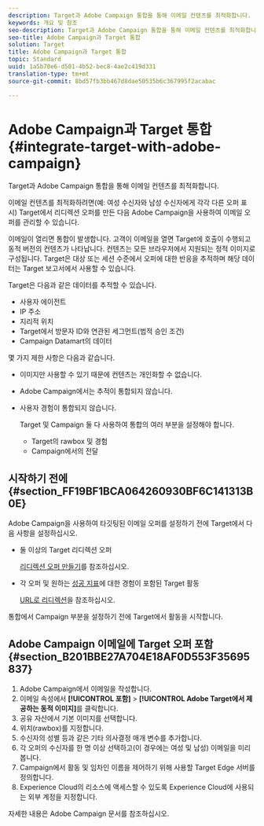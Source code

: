 ```yaml
---
description: Target과 Adobe Campaign 통합을 통해 이메일 컨텐츠를 최적화합니다.
keywords: 개요 및 참조
seo-description: Target과 Adobe Campaign 통합을 통해 이메일 컨텐츠를 최적화합니다.
seo-title: Adobe Campaign과 Target 통합
solution: Target
title: Adobe Campaign과 Target 통합
topic: Standard
uuid: 1a5b70e6-d501-4b52-bec8-4ae2c419d331
translation-type: tm+mt
source-git-commit: 8bd57fb3bb467d8dae50535b6c367995f2acabac

---
```



# Adobe Campaign과 Target 통합{#integrate-target-with-adobe-campaign}

Target과 Adobe Campaign 통합을 통해 이메일 컨텐츠를 최적화합니다.

이메일 컨텐츠를 최적화하려면(예: 여성 수신자와 남성 수신자에게 각각 다른 오퍼 표시) Target에서 리디렉션 오퍼를 만든 다음 Adobe Campaign을 사용하여 이메일 오퍼를 관리할 수 있습니다.

이메일이 열리면 통합이 발생합니다. 고객이 이메일을 열면 Target에 호출이 수행되고 동적 버전의 컨텐츠가 나타납니다. 컨텐츠는 모든 브라우저에서 지원되는 정적 이미지로 구성됩니다. Target은 대상 또는 세션 수준에서 오퍼에 대한 반응을 추적하며 해당 데이터는 Target 보고서에서 사용할 수 있습니다.

Target은 다음과 같은 데이터를 추적할 수 있습니다.

* 사용자 에이전트
* IP 주소
* 지리적 위치
* Target에서 방문자 ID와 연관된 세그먼트(법적 승인 조건)
* Campaign Datamart의 데이터

몇 가지 제한 사항은 다음과 같습니다.

* 이미지만 사용할 수 있기 때문에 컨텐츠는 개인화할 수 없습니다.
* Adobe Campaign에서는 추적이 통합되지 않습니다.
* 사용자 경험이 통합되지 않습니다.

   Target 및 Campaign 둘 다 사용하여 통합의 여러 부분을 설정해야 합니다.

   * Target의 rawbox 및 경험
   * Campaign에서의 전달

## 시작하기 전에 {#section_FF19BF1BCA064260930BF6C141313B0E}

Adobe Campaign을 사용하여 타깃팅된 이메일 오퍼를 설정하기 전에 Target에서 다음 사항을 설정하십시오.

* 둘 이상의 Target 리디렉션 오퍼

   [리디렉션 오퍼 만들기](https://marketing.adobe.com/resources/help/en_US/target/target/t_offer_redirect.html)를 참조하십시오.
* 각 오퍼 및 원하는 [성공 지표](https://marketing.adobe.com/resources/help/en_US/target/target/r_success_metrics.html)에 대한 경험이 포함된 Target 활동

   [URL로 리디렉션](https://marketing.adobe.com/resources/help/en_US/target/target/t_redirect_offer.html)을 참조하십시오.

통합에서 Campaign 부분을 설정하기 전에 Target에서 활동을 시작합니다.

## Adobe Campaign 이메일에 Target 오퍼 포함 {#section_B201BBE27A704E18AF0D553F35695837}

1. Adobe Campaign에서 이메일을 작성합니다.
1. 이메일 속성에서 **[!UICONTROL 포함]** &gt; **[!UICONTROL Adobe Target에서 제공하는 동적 이미지]**&#x200B;를 클릭합니다.
1. 공유 자산에서 기본 이미지를 선택합니다.
1. 위치(rawbox)를 지정합니다.
1. 수신자의 성별 등과 같은 기타 의사결정 매개 변수를 추가합니다.
1. 각 오퍼의 수신자를 한 명 이상 선택하고(이 경우에는 여성 및 남성) 이메일을 미리 봅니다.
1. Campaign에서 활동 및 임차인 이름을 제어하기 위해 사용할 Target Edge 서버를 정의합니다.
1. Experience Cloud의 리소스에 액세스할 수 있도록 Experience Cloud에 사용되는 외부 계정을 지정합니다.

자세한 내용은 Adobe Campaign 문서를 참조하십시오.
